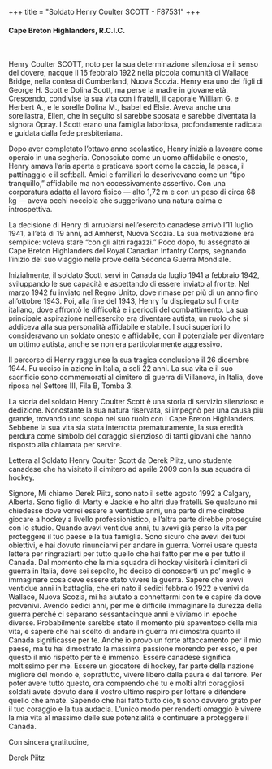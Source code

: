 +++
title = "Soldato Henry Coulter SCOTT - F87531"
+++

#### Cape Breton Highlanders, R.C.I.C.
<br>


Henry Coulter SCOTT, noto per la sua determinazione silenziosa e il senso del dovere, nacque il 16 febbraio 1922 nella piccola comunità di Wallace Bridge, nella contea di Cumberland, Nuova Scozia. Henry era uno dei figli di George H. Scott e Dolina Scott, ma perse la madre in giovane età. Crescendo, condivise la sua vita con i fratelli, il caporale William G. e Herbert A., e le sorelle Dolina M., Isabel ed Elsie. Aveva anche una sorellastra, Ellen, che in seguito si sarebbe sposata e sarebbe diventata la signora Opray. I Scott erano una famiglia laboriosa, profondamente radicata e guidata dalla fede presbiteriana.

Dopo aver completato l’ottavo anno scolastico, Henry iniziò a lavorare come operaio in una segheria. Conosciuto come un uomo affidabile e onesto, Henry amava l’aria aperta e praticava sport come la caccia, la pesca, il pattinaggio e il softball. Amici e familiari lo descrivevano come un “tipo tranquillo,” affidabile ma non eccessivamente assertivo. Con una corporatura adatta al lavoro fisico — alto 1,72 m e con un peso di circa 68 kg — aveva occhi nocciola che suggerivano una natura calma e introspettiva.

La decisione di Henry di arruolarsi nell’esercito canadese arrivò l’11 luglio 1941, all’età di 19 anni, ad Amherst, Nuova Scozia. La sua motivazione era semplice: voleva stare “con gli altri ragazzi.” Poco dopo, fu assegnato ai Cape Breton Highlanders del Royal Canadian Infantry Corps, segnando l’inizio del suo viaggio nelle prove della Seconda Guerra Mondiale.

Inizialmente, il soldato Scott servì in Canada da luglio 1941 a febbraio 1942, sviluppando le sue capacità e aspettando di essere inviato al fronte. Nel marzo 1942 fu inviato nel Regno Unito, dove rimase per più di un anno fino all’ottobre 1943. Poi, alla fine del 1943, Henry fu dispiegato sul fronte italiano, dove affrontò le difficoltà e i pericoli del combattimento. La sua principale aspirazione nell’esercito era diventare autista, un ruolo che si addiceva alla sua personalità affidabile e stabile. I suoi superiori lo consideravano un soldato onesto e affidabile, con il potenziale per diventare un ottimo autista, anche se non era particolarmente aggressivo.

Il percorso di Henry raggiunse la sua tragica conclusione il 26 dicembre 1944. Fu ucciso in azione in Italia, a soli 22 anni. La sua vita e il suo sacrificio sono commemorati al cimitero di guerra di Villanova, in Italia, dove riposa nel Settore III, Fila B, Tomba 3.

La storia del soldato Henry Coulter Scott è una storia di servizio silenzioso e dedizione. Nonostante la sua natura riservata, si impegnò per una causa più grande, trovando uno scopo nel suo ruolo con i Cape Breton Highlanders. Sebbene la sua vita sia stata interrotta prematuramente, la sua eredità perdura come simbolo del coraggio silenzioso di tanti giovani che hanno risposto alla chiamata per servire.

Lettera al Soldato Henry Coulter Scott da Derek Piitz, uno studente canadese che ha visitato il cimitero ad aprile 2009 con la sua squadra di hockey.

Signore,
Mi chiamo Derek Piitz, sono nato il sette agosto 1992 a Calgary, Alberta. Sono figlio di Marty e Jackie e ho altri due fratelli. Se qualcuno mi chiedesse dove vorrei essere a ventidue anni, una parte di me direbbe giocare a hockey a livello professionistico, e l’altra parte direbbe proseguire con lo studio. Quando avevi ventidue anni, tu avevi già perso la vita per proteggere il tuo paese e la tua famiglia. Sono sicuro che avevi dei tuoi obiettivi, e hai dovuto rinunciarvi per andare in guerra. Vorrei usare questa lettera per ringraziarti per tutto quello che hai fatto per me e per tutto il Canada.
Dal momento che la mia squadra di hockey visiterà i cimiteri di guerra in Italia, dove sei sepolto, ho deciso di conoscerti un po’ meglio e immaginare cosa deve essere stato vivere la guerra. Sapere che avevi ventidue anni in battaglia, che eri nato il sedici febbraio 1922 e venivi da Wallace, Nuova Scozia, mi ha aiutato a connettermi con te e capire da dove provenivi. Avendo sedici anni, per me è difficile immaginare la durezza della guerra perché ci separano sessantacinque anni e viviamo in epoche diverse. Probabilmente sarebbe stato il momento più spaventoso della mia vita, e sapere che hai scelto di andare in guerra mi dimostra quanto il Canada significasse per te. Anche io provo un forte attaccamento per il mio paese, ma tu hai dimostrato la massima passione morendo per esso, e per questo il mio rispetto per te è immenso.
Essere canadese significa moltissimo per me. Essere un giocatore di hockey, far parte della nazione migliore del mondo e, soprattutto, vivere libero dalla paura e dal terrore. Per poter avere tutto questo, ora comprendo che tu e molti altri coraggiosi soldati avete dovuto dare il vostro ultimo respiro per lottare e difendere quello che amate. Sapendo che hai fatto tutto ciò, ti sono davvero grato per il tuo coraggio e la tua audacia. L’unico modo per renderti omaggio è vivere la mia vita al massimo delle sue potenzialità e continuare a proteggere il Canada.

Con sincera gratitudine,

Derek Piitz
